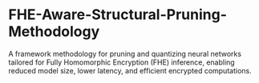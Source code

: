 # FHE-Aware-Structural-Pruning-Methodology
A framework methodology for pruning and quantizing neural networks tailored for Fully Homomorphic Encryption (FHE) inference, enabling reduced model size, lower latency, and efficient encrypted computations.
